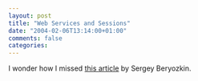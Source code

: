 ```yaml
---
layout: post
title: "Web Services and Sessions"
date: "2004-02-06T13:14:00+01:00"
comments: false
categories: 
---
```


<p>I wonder how I missed <a href="http://webservices.xml.com/lpt/a/ws/2003/07/22/sessions.html">this article</a> by Sergey Beryozkin.</p>


